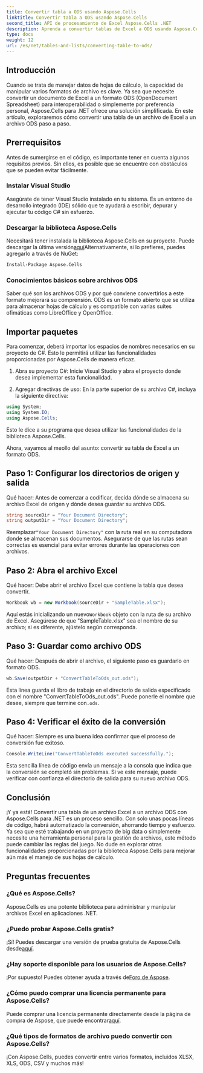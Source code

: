 ```yaml
---
title: Convertir tabla a ODS usando Aspose.Cells
linktitle: Convertir tabla a ODS usando Aspose.Cells
second_title: API de procesamiento de Excel Aspose.Cells .NET
description: Aprenda a convertir tablas de Excel a ODS usando Aspose.Cells para .NET con nuestro sencillo tutorial paso a paso.
type: docs
weight: 12
url: /es/net/tables-and-lists/converting-table-to-ods/
---
```

## Introducción

Cuando se trata de manejar datos de hojas de cálculo, la capacidad de manipular varios formatos de archivo es clave. Ya sea que necesite convertir un documento de Excel a un formato ODS (OpenDocument Spreadsheet) para interoperabilidad o simplemente por preferencia personal, Aspose.Cells para .NET ofrece una solución simplificada. En este artículo, exploraremos cómo convertir una tabla de un archivo de Excel a un archivo ODS paso a paso.

## Prerrequisitos

Antes de sumergirse en el código, es importante tener en cuenta algunos requisitos previos. Sin ellos, es posible que se encuentre con obstáculos que se pueden evitar fácilmente.

### Instalar Visual Studio

Asegúrate de tener Visual Studio instalado en tu sistema. Es un entorno de desarrollo integrado (IDE) sólido que te ayudará a escribir, depurar y ejecutar tu código C# sin esfuerzo.

### Descargar la biblioteca Aspose.Cells

 Necesitará tener instalada la biblioteca Aspose.Cells en su proyecto. Puede descargar la última versión[aquí](https://releases.aspose.com/cells/net/)Alternativamente, si lo prefieres, puedes agregarlo a través de NuGet:

```bash
Install-Package Aspose.Cells
```

### Conocimientos básicos sobre archivos ODS

Saber qué son los archivos ODS y por qué conviene convertirlos a este formato mejorará su comprensión. ODS es un formato abierto que se utiliza para almacenar hojas de cálculo y es compatible con varias suites ofimáticas como LibreOffice y OpenOffice.

## Importar paquetes

Para comenzar, deberá importar los espacios de nombres necesarios en su proyecto de C#. Esto le permitirá utilizar las funcionalidades proporcionadas por Aspose.Cells de manera eficaz.

1. Abra su proyecto C#:
Inicie Visual Studio y abra el proyecto donde desea implementar esta funcionalidad.

2. Agregar directivas de uso:
En la parte superior de su archivo C#, incluya la siguiente directiva:

```csharp
using System;
using System.IO;
using Aspose.Cells;
```

Esto le dice a su programa que desea utilizar las funcionalidades de la biblioteca Aspose.Cells.

Ahora, vayamos al meollo del asunto: convertir su tabla de Excel a un formato ODS. 

## Paso 1: Configurar los directorios de origen y salida

Qué hacer:
Antes de comenzar a codificar, decida dónde se almacena su archivo Excel de origen y dónde desea guardar su archivo ODS.

```csharp
string sourceDir = "Your Document Directory";
string outputDir = "Your Document Directory";
```

 Reemplazar`"Your Document Directory"` con la ruta real en su computadora donde se almacenan sus documentos. Asegurarse de que las rutas sean correctas es esencial para evitar errores durante las operaciones con archivos.

## Paso 2: Abra el archivo Excel

Qué hacer:
Debe abrir el archivo Excel que contiene la tabla que desea convertir.

```csharp
Workbook wb = new Workbook(sourceDir + "SampleTable.xlsx");
```

 Aquí estás inicializando un nuevo`Workbook` objeto con la ruta de su archivo de Excel. Asegúrese de que "SampleTable.xlsx" sea el nombre de su archivo; si es diferente, ajústelo según corresponda.

## Paso 3: Guardar como archivo ODS

Qué hacer:
Después de abrir el archivo, el siguiente paso es guardarlo en formato ODS.

```csharp
wb.Save(outputDir + "ConvertTableToOds_out.ods");
```

Esta línea guarda el libro de trabajo en el directorio de salida especificado con el nombre "ConvertTableToOds_out.ods". Puede ponerle el nombre que desee, siempre que termine con`.ods`.

## Paso 4: Verificar el éxito de la conversión

Qué hacer:
Siempre es una buena idea confirmar que el proceso de conversión fue exitoso.

```csharp
Console.WriteLine("ConvertTableToOds executed successfully.");
```

Esta sencilla línea de código envía un mensaje a la consola que indica que la conversión se completó sin problemas. Si ve este mensaje, puede verificar con confianza el directorio de salida para su nuevo archivo ODS.

## Conclusión

¡Y ya está! Convertir una tabla de un archivo Excel a un archivo ODS con Aspose.Cells para .NET es un proceso sencillo. Con solo unas pocas líneas de código, habrá automatizado la conversión, ahorrando tiempo y esfuerzo. Ya sea que esté trabajando en un proyecto de big data o simplemente necesite una herramienta personal para la gestión de archivos, este método puede cambiar las reglas del juego. No dude en explorar otras funcionalidades proporcionadas por la biblioteca Aspose.Cells para mejorar aún más el manejo de sus hojas de cálculo.

## Preguntas frecuentes

### ¿Qué es Aspose.Cells?
Aspose.Cells es una potente biblioteca para administrar y manipular archivos Excel en aplicaciones .NET. 

### ¿Puedo probar Aspose.Cells gratis?
 ¡Sí! Puedes descargar una versión de prueba gratuita de Aspose.Cells desde[aquí](https://releases.aspose.com/).

### ¿Hay soporte disponible para los usuarios de Aspose.Cells?
 ¡Por supuesto! Puedes obtener ayuda a través de[Foro de Aspose](https://forum.aspose.com/c/cells/9).

### ¿Cómo puedo comprar una licencia permanente para Aspose.Cells?
 Puede comprar una licencia permanente directamente desde la página de compra de Aspose, que puede encontrar[aquí](https://purchase.aspose.com/buy).

### ¿Qué tipos de formatos de archivo puedo convertir con Aspose.Cells?
¡Con Aspose.Cells, puedes convertir entre varios formatos, incluidos XLSX, XLS, ODS, CSV y muchos más!